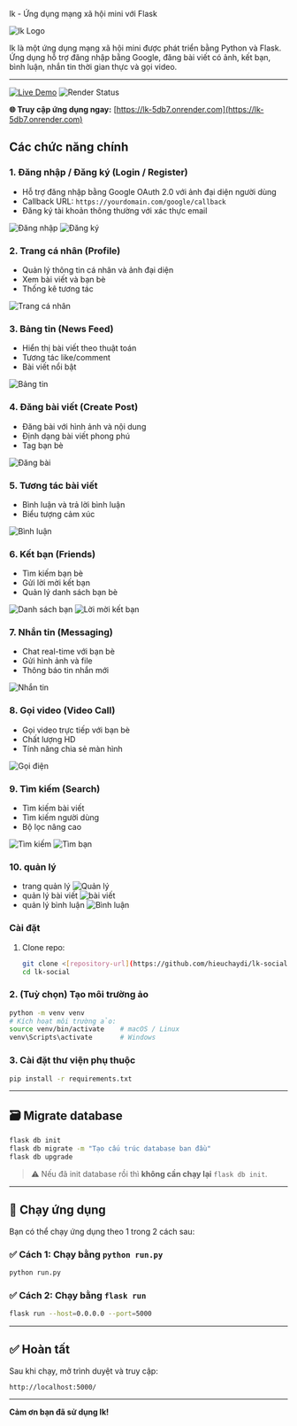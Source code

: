  lk - Ứng dụng mạng xã hội mini với Flask

![lk Logo](assets/logo.png)

lk là một ứng dụng mạng xã hội mini được phát triển bằng Python và Flask. Ứng dụng hỗ trợ đăng nhập bằng Google, đăng bài viết có ảnh, kết bạn, bình luận, nhắn tin thời gian thực và gọi video.

---
[![Live Demo](https://img.shields.io/badge/Demo-Live%20Site-brightgreen)](https://lk-5db7.onrender.com)
![Render Status](https://img.shields.io/website?down_message=offline&label=Render&up_message=online&url=https%3A%2F%2Flk-5db7.onrender.com)

**🌐 Truy cập ứng dụng ngay:** [https://lk-5db7.onrender.com](https://lk-5db7.onrender.com)

## Các chức năng chính

### 1. Đăng nhập / Đăng ký (Login / Register)
- Hỗ trợ đăng nhập bằng Google OAuth 2.0 với ảnh đại diện người dùng
- Callback URL: `https://yourdomain.com/google/callback`
- Đăng ký tài khoản thông thường với xác thực email

![Đăng nhập](assets/dangnhapgoogle.png)
![Đăng ký](assets/dangki.png)

### 2. Trang cá nhân (Profile)
- Quản lý thông tin cá nhân và ảnh đại diện
- Xem bài viết và bạn bè
- Thống kê tương tác

![Trang cá nhân](assets/profile.png)

### 3. Bảng tin (News Feed)
- Hiển thị bài viết theo thuật toán
- Tương tác like/comment
- Bài viết nổi bật

![Bảng tin](assets/newsfeed.png)

### 4. Đăng bài viết (Create Post)
- Đăng bài với hình ảnh và nội dung
- Định dạng bài viết phong phú
- Tag bạn bè

![Đăng bài](assets/dangbai.png)

### 5. Tương tác bài viết
- Bình luận và trả lời bình luận
- Biểu tượng cảm xúc

![Bình luận](assets/binhluan.png)

### 6. Kết bạn (Friends)
- Tìm kiếm bạn bè
- Gửi lời mời kết bạn
- Quản lý danh sách bạn bè

![Danh sách bạn](assets/danhsachban.png)
![Lời mời kết bạn](assets/loimoiketban.png)

### 7. Nhắn tin (Messaging)
- Chat real-time với bạn bè
- Gửi hình ảnh và file
- Thông báo tin nhắn mới

![Nhắn tin](assets/nhantin.png)

### 8. Gọi video (Video Call)
- Gọi video trực tiếp với bạn bè
- Chất lượng HD
- Tính năng chia sẻ màn hình

![Gọi điện](assets/goidien.png)

### 9. Tìm kiếm (Search)
- Tìm kiếm bài viết
- Tìm kiếm người dùng
- Bộ lọc nâng cao

![Tìm kiếm](assets/timkiem.png)
![Tìm bạn](assets/timkiembanthan.png)


### 10. quản lý
- trang quản lý
![Quản lý](assets/quanli.png)
- quản lý bài viết
![bài viết](assets/quanlibaiviet.png)
- quản lý bình luận
![Bình luận](assets/quanlybinhluan.png)






### Cài đặt

1. Clone repo:
    ```bash
    git clone <[repository-url](https://github.com/hieuchaydi/lk-social.git)>
    cd lk-social
    ```




### 2. (Tuỳ chọn) Tạo môi trường ảo

```bash
python -m venv venv
# Kích hoạt môi trường ảo:
source venv/bin/activate    # macOS / Linux
venv\Scripts\activate       # Windows
```

### 3. Cài đặt thư viện phụ thuộc

```bash
pip install -r requirements.txt
```

---

## 🗃️ Migrate database

```bash
flask db init
flask db migrate -m "Tạo cấu trúc database ban đầu"
flask db upgrade
```

> ⚠️ Nếu đã init database rồi thì **không cần chạy lại** `flask db init`.

---

## 🚀 Chạy ứng dụng

Bạn có thể chạy ứng dụng theo 1 trong 2 cách sau:

### ✅ Cách 1: Chạy bằng `python run.py`

```bash
python run.py
```

### ✅ Cách 2: Chạy bằng `flask run`

```bash
flask run --host=0.0.0.0 --port=5000
```

---

## ✅ Hoàn tất

Sau khi chạy, mở trình duyệt và truy cập:

```
http://localhost:5000/
```

---



**Cảm ơn bạn đã sử dụng lk!**
